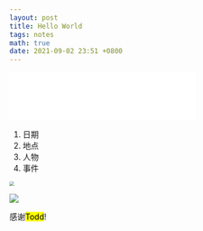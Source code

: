 ```yaml
---
layout: post
title: Hello World
tags: notes
math: true
date: 2021-09-02 23:51 +0800
---
```


<iframe frameborder="no" border="0" marginwidth="0" marginheight="0" width=330 height=86 src="//music.163.com/outchain/player?type=2&id=34033641&auto=1&height=66"></iframe>



1. 日期
2. 地点
3. 人物
4. 事件

<img src="C:\Users\大漠苍狼\Desktop\文件夹\Mollia.github.io\assets\pictures\mountain.jpg" style="zoom:50%;" />



![](https://z3.ax1x.com/2021/09/04/hgatRx.jpg)



感谢<mark>Todd</mark>!

